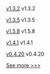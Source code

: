 
[v1.3.2](https://github.com/hyperledger/firefly-evmconnect/releases/tag/v1.3.2) v1.3.2

[v1.3.5](https://github.com/hyperledger/firefly-transaction-manager/releases/tag/v1.3.5) v1.3.5

[v1.5.8](https://github.com/hyperledger/fabric-ca/releases/tag/v1.5.8) v1.5.8

[v1.4.1](https://github.com/hyperledger/firefly-common/releases/tag/v1.4.1) v1.4.1

[v0.4.20](https://github.com/hyperledger-labs/yui-relayer/releases/tag/v0.4.20) v0.4.20


[See more >>>](https://start-here.hyperledger.org/releases)
